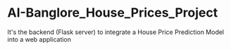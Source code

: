 # AI-Banglore_House_Prices_Project
It's the backend (Flask server) to integrate a House Price Prediction Model into a web application 
